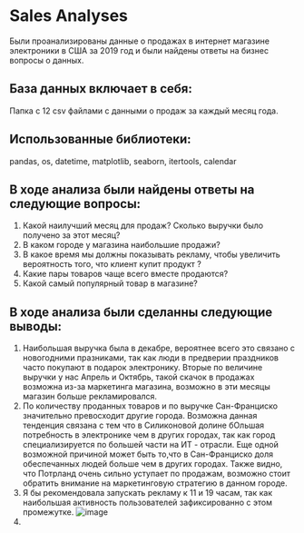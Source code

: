 # Sales Analyses
Были проанализированы данные о продажах в интернет магазине электроники в США за 2019 год и были найдены ответы на бизнес вопросы о данных. 

## База данных включает в себя:
Папка с 12 csv файлами с данными о продаж за каждый месяц года.
  
## Использованные библиотеки:
pandas, os, datetime, matplotlib, seaborn, itertools, calendar

## В ходе анализа были найдены ответы на следующие вопросы:

1. Какой наилучший месяц для продаж? Сколько выручки было получено за этот месяц?
2. В каком городе у магазина наибольшие продажи?
3. В какое время мы должны показывать рекламу, чтобы увеличить вероятность того, что клиент купит продукт ?
4. Какие пары товаров чаще всего вместе продаются?
5. Какой самый популярный товар в магазине?
## В ходе анализа были сделанны следующие выводы:
1. Наибольшая выручка была в декабре, вероятнее всего это связано с новогодними празниками, так как люди в предверии праздников часто покупают в подарок электронику. Вторые по величине выручки у нас Апрель и Октябрь, такой скачок в продажах возможна из-за маркетинга магазина, возможно в эти месяцы магазин больше рекламировался.
2. По количеству проданных товаров и по выручке Сан-Франциско значительно превосходит другие города. Возможна данная тенденция связана с тем что в Силиконовой долине бОльшая потребность в электронике чем в других городах, так как город специализируется по большей части на ИТ - отрасли. Еще одной возможной причиной может быть то,что в Сан-Франциско доля обеспечанных людей больше чем в других городах. Также видно, что Потрланд очень сильно уступает по продажам, возможно стоит обратить внимание на маркетинговую стратегию в данном городе.
3. Я бы рекомендовала запускать рекламу к 11 и 19 часам, так как наибольшая активность пользователей зафиксированно с этом промежутке.
![image](https://github.com/azizabobojonova/sales_analyses/assets/157654767/d51b3be9-16ff-402b-b273-8128a268b44a)
4. 

   
